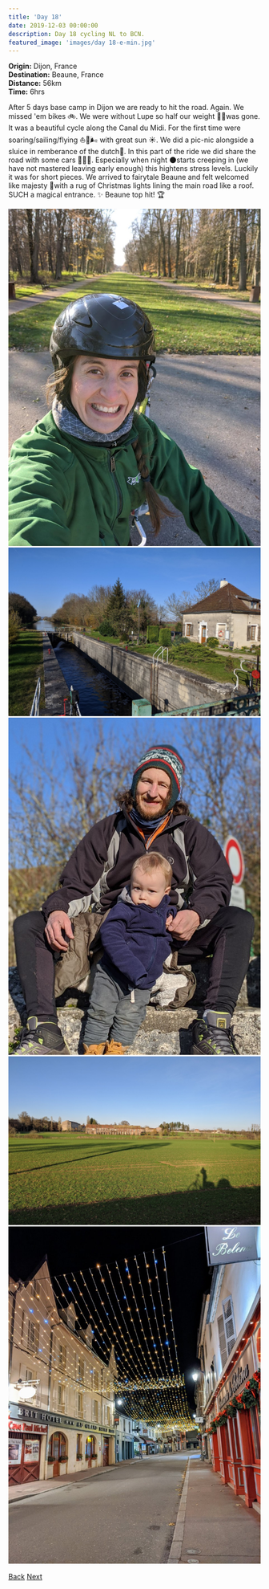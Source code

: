 ```yaml
---
title: 'Day 18'
date: 2019-12-03 00:00:00
description: Day 18 cycling NL to BCN.
featured_image: 'images/day 18-e-min.jpg'
---
```



<b>Origin:</b> Dijon, France <br>
<b>Destination:</b> Beaune, France <br>
<b>Distance:</b> 56km <br>
<b>Time:</b> 6hrs <br>

After 5 days base camp in Dijon we are ready to hit the road. Again. We missed 'em bikes 🚲. We were without Lupe so half our weight 🐷🐾was gone. It was a beautiful cycle along the Canal du Midi. For the first time were soaring/sailing/flying ⛵🦅🌬 with great sun ☀. We did a pic-nic alongside a sluice in remberance of the dutch🧀. In this part of the ride we did share the road with some cars 🚙🚕🚗. Especially when night 🌑starts creeping in (we have not mastered leaving early enough) this hightens stress levels. Luckily it was for short pieces. We arrived to fairytale Beaune and felt welcomed like majesty 👑with a rug of Christmas lights lining the main road like a roof. SUCH a magical entrance. ✨ Beaune top hit! 🏆

<div class="gallery" data-columns="2">
	<img src="/images/day 18-a-min.jpg">
	<img src="/images/day 18-b-min.jpg">
	<img src="/images/day 18-c-min.jpg">
	<img src="/images/day 18-d-min.jpg">
	<img src="/images/day 18-e-min.jpg">
</div>


<a href="https://allanpcampbell.github.io/blog/day-14-17" class="button button--large">Back</a>
<a href="https://allanpcampbell.github.io/blog/day-19" class="button button--large">Next</a>
